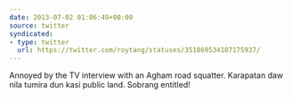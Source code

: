 ```yaml
---
date: 2013-07-02 01:06:49+00:00
source: twitter
syndicated:
- type: twitter
  url: https://twitter.com/roytang/statuses/351869534187175937/
---
```


Annoyed by the TV interview with an Agham road squatter. Karapatan daw nila tumira dun kasi public land. Sobrang entitled!